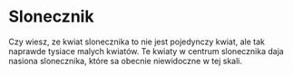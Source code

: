 # Slonecznik

Czy wiesz, ze kwiat slonecznika to nie jest pojedynczy kwiat, ale tak naprawde
tysiace malych kwiatów. Te kwiaty w centrum slonecznika daja nasiona
slonecznika, które sa obecnie niewidoczne w tej skali.
